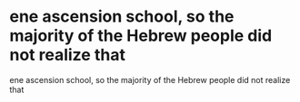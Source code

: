 # ene ascension school, so the majority of the Hebrew people did not realize that

ene ascension school, so the majority of the Hebrew people did not realize that